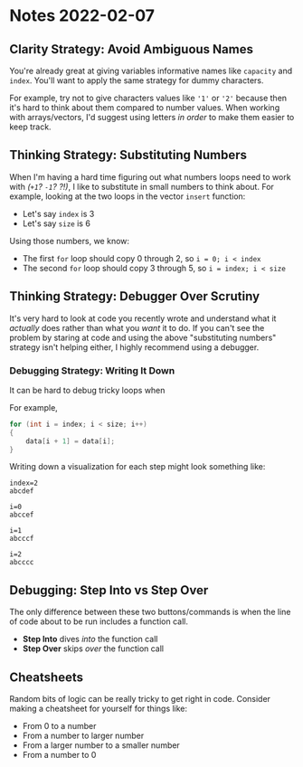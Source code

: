 # Notes 2022-02-07

## Clarity Strategy: Avoid Ambiguous Names

You're already great at giving variables informative names like `capacity` and `index`.
You'll want to apply the same strategy for dummy characters.

For example, try not to give characters values like `'1'` or `'2'` because then it's hard to think about them compared to number values.
When working with arrays/vectors, I'd suggest using letters _in order_ to make them easier to keep track.

## Thinking Strategy: Substituting Numbers

When I'm having a hard time figuring out what numbers loops need to work with _(`+1`? `-1`? ?!)_, I like to substitute in small numbers to think about.
For example, looking at the two loops in the vector `insert` function:

- Let's say `index` is 3
- Let's say `size` is 6

Using those numbers, we know:

- The first `for` loop should copy 0 through 2, so `i = 0; i < index`
- The second `for` loop should copy 3 through 5, so `i = index; i < size`

## Thinking Strategy: Debugger Over Scrutiny

It's very hard to look at code you recently wrote and understand what it _actually_ does rather than what you _want_ it to do.
If you can't see the problem by staring at code and using the above "substituting numbers" strategy isn't helping either, I highly recommend using a debugger.

### Debugging Strategy: Writing It Down

It can be hard to debug tricky loops when

For example,

```cpp
for (int i = index; i < size; i++)
{
    data[i + 1] = data[i];
}
```

Writing down a visualization for each step might look something like:

```text
index=2
abcdef

i=0
abccef

i=1
abcccf

i=2
abcccc
```

## Debugging: Step Into vs Step Over

The only difference between these two buttons/commands is when the line of code about to be run includes a function call.

- **Step Into** dives _into_ the function call
- **Step Over** skips _over_ the function call

## Cheatsheets

Random bits of logic can be really tricky to get right in code.
Consider making a cheatsheet for yourself for things like:

- From 0 to a number
- From a number to larger number
- From a larger number to a smaller number
- From a number to 0
